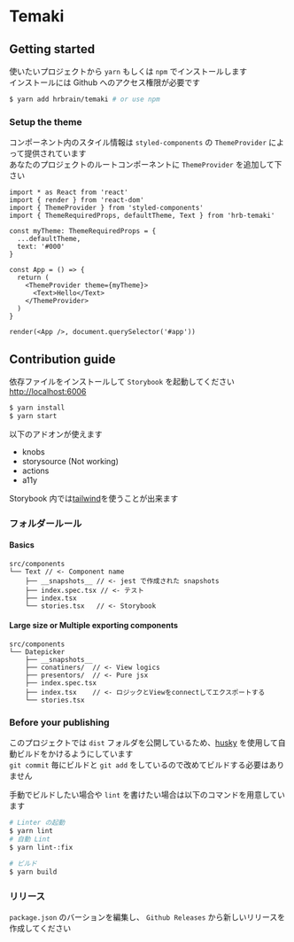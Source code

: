 Temaki
===

## Getting started 

使いたいプロジェクトから `yarn` もしくは `npm` でインストールします   
インストールには Github へのアクセス権限が必要です

```bash
$ yarn add hrbrain/temaki # or use npm
```

### Setup the theme

コンポーネント内のスタイル情報は `styled-components` の `ThemeProvider` によって提供されています   
あなたのプロジェクトのルートコンポーネントに `ThemeProvider` を追加して下さい

```tsx
import * as React from 'react'
import { render } from 'react-dom'
import { ThemeProvider } from 'styled-components'
import { ThemeRequiredProps, defaultTheme, Text } from 'hrb-temaki'

const myTheme: ThemeRequiredProps = {
  ...defaultTheme,
  text: '#000'
}

const App = () => {
  return (
    <ThemeProvider theme={myTheme}>
      <Text>Hello</Text>
    </ThemeProvider>
  )
}

render(<App />, document.querySelector('#app'))
```

## Contribution guide

依存ファイルをインストールして `Storybook` を起動してください [http://localhost:6006](http://localhost:6006)

```bash
$ yarn install
$ yarn start 
```

以下のアドオンが使えます
- knobs
- storysource (Not working)
- actions
- a11y

Storybook 内では[tailwind](https://tailwindcss.com)を使うことが出来ます   

### フォルダールール 
#### Basics
```
src/components
└── Text // <- Component name
    ├── __snapshots__ // <- jest で作成された snapshots 
    ├── index.spec.tsx // <- テスト 
    ├── index.tsx             
    └── stories.tsx   // <- Storybook 
```

#### Large size or Multiple exporting components
```
src/components
└── Datepicker
    ├── __snapshots__ 
    ├── conatiners/  // <- View logics 
    ├── presentors/  // <- Pure jsx
    ├── index.spec.tsx 
    ├── index.tsx    // <- ロジックとViewをconnectしてエクスポートする 
    └── stories.tsx
```

### Before your publishing

このプロジェクトでは `dist` フォルダを公開しているため、[husky](https://github.com/typicode/husky) を使用して自動ビルドをかけるようにしています   
`git commit` 毎にビルドと `git add` をしているので改めてビルドする必要はありません   

手動でビルドしたい場合や `lint` を書けたい場合は以下のコマンドを用意しています

```bash
# Linter の起動
$ yarn lint
# 自動 Lint
$ yarn lint-:fix

# ビルド
$ yarn build
```

### リリース

`package.json` のバーションを編集し、 `Github Releases` から新しいリリースを作成してください
